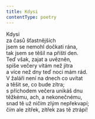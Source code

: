 ```yaml
---
title: Kdysi
contentType: poetry
---
```


Kdysi  
za časů šťastnějších  
jsem se nemohl dočkati rána,  
tak jsem se těšil na příští den.  
Teď však, zajat a uvězněn,  
spíše večery vítám než jitra  
a více než dny teď noci mám rád.  
V žaláři není na dnech co uvítat  
a těšit se, co bude zítra;  
s příchodem večera unikáš dnu  
těžkému, ach, a nekonečnému,  
snad tě už ničím zlým nepřekvapí;  
čím ale zítřek, zítřek zas tě ztrápí!
